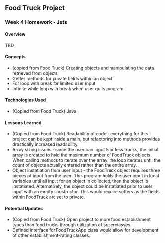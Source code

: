 ## Food Truck Project

### Week 4 Homework - Jets

#### Overview

TBD

#### Concepts

- (copied from Food Truck) Creating objects and manipulating the data retrieved from objects
- Getter methods for private fields within an object
- For loop with break for limited user input
- Infinite while loop with break when user quits program

#### Technologies Used

- (Copied from Food Truck) Java

#### Lessons Learned

- (Copied from Food Truck) Readability of code - everything for this project can be kept inside a main, but refactoring into methods provides drastically increased readability.
- Array sizing issues - since the user can input 5 or less trucks, the initial array is created to hold the maximum number of FoodTruck objects.  When calling methods to iterate over the array, the loop iterates until the count of objects actually entered rather than the entire array.
- Object instatiation from user input - the FoodTruck object requires three pieces of input from the user.  This program holds the user input in local variables until all input for an object in collected, then the object is instatiated.  Alternatively, the object could be instatiated prior to user input with an empty constructor.  This would require setters as the fields within FoodTruck are set to private.

#### Potential Updates

- (Copied from Food Truck) Open project to more food establishment types than food trucks through utilization of superclasses.
- Defined interface for FoodTruckApp class would allow for development of other establishment-rating classes.
